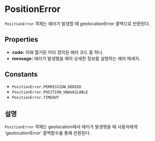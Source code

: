 PositionError
========

`PositionError` 객체는 에러가 발생할 때 geolocationError 콜백으로 반환된다.

Properties
----------

- __code:__ 아래 열거된 미리 정의된 에러 코드 중 하나.
- __message:__ 에러가 발생했을 때의 상세한 정보를 설명하는 에러 메세지.

Constants
---------

- `PositionError.PERMISSION_DENIED`
- `PositionError.POSITION_UNAVAILABLE`
- `PositionError.TIMEOUT`

설명
-----------

`PositionError` 객체는 geolocation에서 에러가 발생햇을 때 사용자에게 'geolocationError' 콜백함수를 통해 반환된다.

